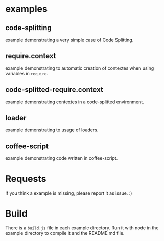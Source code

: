 # examples

## code-splitting

example demonstrating a very simple case of Code Splitting.

## require.context

example demonstrating to automatic creation of contextes when using variables in `require`.

## code-splitted-require.context

example demonstrating contextes in a code-splitted environment.

## loader

example demonstrating to usage of loaders.

## coffee-script

example demonstrating code written in coffee-script.

# Requests

If you think a example is missing, please report it as issue. :)

# Build

There is a `build.js` file in each example directory.
Run it with node in the example directory to compile it and the README.md file.